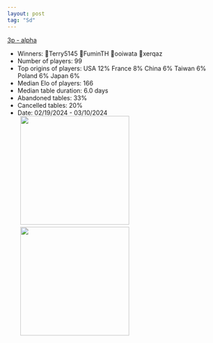 ```yaml
---
layout: post
tag: "Sd"
---
```


[3p - alpha](https://boardgamearena.com/tournament?id=272931)
- Winners: 🥇Terry5145 🥈FuminTH 🥉ooiwata 🥉xerqaz
- Number of players: 99
- Top origins of players: USA 12% France 8% China 6% Taiwan 6% Poland 6% Japan 6%
- Median Elo of players: 166
- Median table duration: 6.0 days
- Abandoned tables: 33%
- Cancelled tables: 20% 
- Date: 02/19/2024 - 03/10/2024
<div>
 <img src="/wpoc/assets/images/t_Splendor_Elo_20240310204745.png" width="250" style="display: block; margin-left: 30px; margin-bottom: 5px; margin-top:-15px"/>
</div>
<div>
 <img src="/wpoc/assets/images/t_Splendor_Duration_20240310204745.png" width="250" style="display: block; margin-left: 30px; margin-bottom: 5px;"/>
</div>
